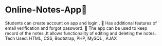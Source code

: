 # Online-Notes-App	
Students can create account on app and login .
	Has additional features of email verification and forgot password.
	The app can be used to keep record of the notes .It allows functionality of editing and deleting the notes.
 Tech Used: HTML, CSS, Bootstrap, PHP, MySQL , AJAX

